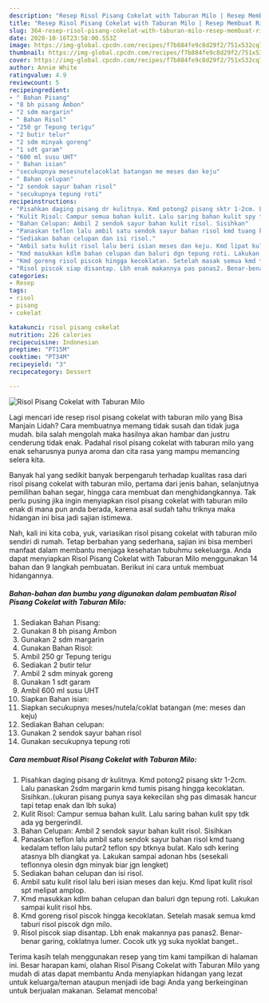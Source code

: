 ```yaml
---
description: "Resep Risol Pisang Cokelat with Taburan Milo | Resep Membuat Risol Pisang Cokelat with Taburan Milo Yang Bisa Manjain Lidah"
title: "Resep Risol Pisang Cokelat with Taburan Milo | Resep Membuat Risol Pisang Cokelat with Taburan Milo Yang Bisa Manjain Lidah"
slug: 364-resep-risol-pisang-cokelat-with-taburan-milo-resep-membuat-risol-pisang-cokelat-with-taburan-milo-yang-bisa-manjain-lidah
date: 2020-10-16T23:58:00.553Z
image: https://img-global.cpcdn.com/recipes/f7b884fe9c8d29f2/751x532cq70/risol-pisang-cokelat-with-taburan-milo-foto-resep-utama.jpg
thumbnail: https://img-global.cpcdn.com/recipes/f7b884fe9c8d29f2/751x532cq70/risol-pisang-cokelat-with-taburan-milo-foto-resep-utama.jpg
cover: https://img-global.cpcdn.com/recipes/f7b884fe9c8d29f2/751x532cq70/risol-pisang-cokelat-with-taburan-milo-foto-resep-utama.jpg
author: Annie White
ratingvalue: 4.9
reviewcount: 5
recipeingredient:
- " Bahan Pisang"
- "8 bh pisang Ambon"
- "2 sdm margarin"
- " Bahan Risol"
- "250 gr Tepung terigu"
- "2 butir telur"
- "2 sdm minyak goreng"
- "1 sdt garam"
- "600 ml susu UHT"
- " Bahan isian"
- "secukupnya mesesnutelacoklat batangan me meses dan keju"
- " Bahan celupan"
- "2 sendok sayur bahan risol"
- "secukupnya tepung roti"
recipeinstructions:
- "Pisahkan daging pisang dr kulitnya. Kmd potong2 pisang sktr 1-2cm. Lalu panaskan 2sdm margarin kmd tumis pisang hingga kecoklatan. Sisihkan..(ukuran pisang punya saya kekecilan shg pas dimasak hancur tapi tetap enak dan lbh suka)"
- "Kulit Risol: Campur semua bahan kulit. Lalu saring bahan kulit spy tdk ada yg bergerindil."
- "Bahan Celupan: Ambil 2 sendok sayur bahan kulit risol. Sisihkan"
- "Panaskan teflon lalu ambil satu sendok sayur bahan risol kmd tuang kedalam teflon lalu putar2 teflon spy btknya bulat. Kalo sdh kering atasnya blh diangkat ya. Lakukan sampai adonan hbs (sesekali teflonnya olesin dgn minyak biar jgn lengket)"
- "Sediakan bahan celupan dan isi risol."
- "Ambil satu kulit risol lalu beri isian meses dan keju. Kmd lipat kulit risol spt melipat amplop."
- "Kmd masukkan kdlm bahan celupan dan baluri dgn tepung roti. Lakukan sampai kulit risol hbs."
- "Kmd goreng risol piscok hingga kecoklatan. Setelah masak semua kmd taburi risol piscok dgn milo."
- "Risol piscok siap disantap. Lbh enak makannya pas panas2. Benar-benar garing, coklatnya lumer. Cocok utk yg suka nyoklat banget.."
categories:
- Resep
tags:
- risol
- pisang
- cokelat

katakunci: risol pisang cokelat 
nutrition: 226 calories
recipecuisine: Indonesian
preptime: "PT15M"
cooktime: "PT34M"
recipeyield: "3"
recipecategory: Dessert

---
```



![Risol Pisang Cokelat with Taburan Milo](https://img-global.cpcdn.com/recipes/f7b884fe9c8d29f2/751x532cq70/risol-pisang-cokelat-with-taburan-milo-foto-resep-utama.jpg)

Lagi mencari ide resep risol pisang cokelat with taburan milo yang Bisa Manjain Lidah? Cara membuatnya memang tidak susah dan tidak juga mudah. bila salah mengolah maka hasilnya akan hambar dan justru cenderung tidak enak. Padahal risol pisang cokelat with taburan milo yang enak seharusnya punya aroma dan cita rasa yang mampu memancing selera kita.

Banyak hal yang sedikit banyak berpengaruh terhadap kualitas rasa dari risol pisang cokelat with taburan milo, pertama dari jenis bahan, selanjutnya pemilihan bahan segar, hingga cara membuat dan menghidangkannya. Tak perlu pusing jika ingin menyiapkan risol pisang cokelat with taburan milo enak di mana pun anda berada, karena asal sudah tahu triknya maka hidangan ini bisa jadi sajian istimewa.




Nah, kali ini kita coba, yuk, variasikan risol pisang cokelat with taburan milo sendiri di rumah. Tetap berbahan yang sederhana, sajian ini bisa memberi manfaat dalam membantu menjaga kesehatan tubuhmu sekeluarga. Anda dapat menyiapkan Risol Pisang Cokelat with Taburan Milo menggunakan 14 bahan dan 9 langkah pembuatan. Berikut ini cara untuk membuat hidangannya.

<!--inarticleads1-->

##### Bahan-bahan dan bumbu yang digunakan dalam pembuatan Risol Pisang Cokelat with Taburan Milo:

1. Sediakan  Bahan Pisang:
1. Gunakan 8 bh pisang Ambon
1. Gunakan 2 sdm margarin
1. Gunakan  Bahan Risol:
1. Ambil 250 gr Tepung terigu
1. Sediakan 2 butir telur
1. Ambil 2 sdm minyak goreng
1. Gunakan 1 sdt garam
1. Ambil 600 ml susu UHT
1. Siapkan  Bahan isian:
1. Siapkan secukupnya meses/nutela/coklat batangan (me: meses dan keju)
1. Sediakan  Bahan celupan:
1. Gunakan 2 sendok sayur bahan risol
1. Gunakan secukupnya tepung roti




<!--inarticleads2-->

##### Cara membuat Risol Pisang Cokelat with Taburan Milo:

1. Pisahkan daging pisang dr kulitnya. Kmd potong2 pisang sktr 1-2cm. Lalu panaskan 2sdm margarin kmd tumis pisang hingga kecoklatan. Sisihkan..(ukuran pisang punya saya kekecilan shg pas dimasak hancur tapi tetap enak dan lbh suka)
1. Kulit Risol: Campur semua bahan kulit. Lalu saring bahan kulit spy tdk ada yg bergerindil.
1. Bahan Celupan: Ambil 2 sendok sayur bahan kulit risol. Sisihkan
1. Panaskan teflon lalu ambil satu sendok sayur bahan risol kmd tuang kedalam teflon lalu putar2 teflon spy btknya bulat. Kalo sdh kering atasnya blh diangkat ya. Lakukan sampai adonan hbs (sesekali teflonnya olesin dgn minyak biar jgn lengket)
1. Sediakan bahan celupan dan isi risol.
1. Ambil satu kulit risol lalu beri isian meses dan keju. Kmd lipat kulit risol spt melipat amplop.
1. Kmd masukkan kdlm bahan celupan dan baluri dgn tepung roti. Lakukan sampai kulit risol hbs.
1. Kmd goreng risol piscok hingga kecoklatan. Setelah masak semua kmd taburi risol piscok dgn milo.
1. Risol piscok siap disantap. Lbh enak makannya pas panas2. Benar-benar garing, coklatnya lumer. Cocok utk yg suka nyoklat banget..




Terima kasih telah menggunakan resep yang tim kami tampilkan di halaman ini. Besar harapan kami, olahan Risol Pisang Cokelat with Taburan Milo yang mudah di atas dapat membantu Anda menyiapkan hidangan yang lezat untuk keluarga/teman ataupun menjadi ide bagi Anda yang berkeinginan untuk berjualan makanan. Selamat mencoba!
